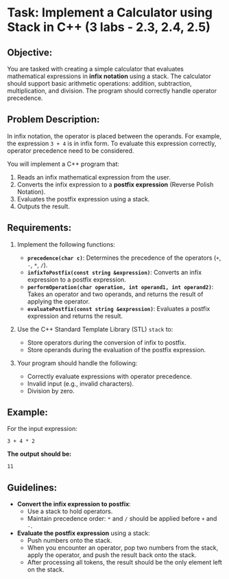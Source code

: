 # Task: Implement a Calculator using Stack in C++ (3 labs - 2.3, 2.4, 2.5)

## Objective:
You are tasked with creating a simple calculator that evaluates mathematical expressions in **infix notation** using a stack. The calculator should support basic arithmetic operations: addition, subtraction, multiplication, and division. The program should correctly handle operator precedence.

## Problem Description:
In infix notation, the operator is placed between the operands. For example, the expression `3 + 4` is in infix form. To evaluate this expression correctly, operator precedence need to be considered.

You will implement a C++ program that:
1. Reads an infix mathematical expression from the user.
2. Converts the infix expression to a **postfix expression** (Reverse Polish Notation).
3. Evaluates the postfix expression using a stack.
4. Outputs the result.

## Requirements:
1. Implement the following functions:
   - **`precedence(char c)`**: Determines the precedence of the operators (`+`, `-`, `*`, `/`).
   - **`infixToPostfix(const string &expression)`**: Converts an infix expression to a postfix expression.
   - **`performOperation(char operation, int operand1, int operand2)`**: Takes an operator and two operands, and returns the result of applying the operator.
   - **`evaluatePostfix(const string &expression)`**: Evaluates a postfix expression and returns the result.
   
2. Use the C++ Standard Template Library (STL) `stack` to:
   - Store operators during the conversion of infix to postfix.
   - Store operands during the evaluation of the postfix expression.
   
3. Your program should handle the following:
   - Correctly evaluate expressions with operator precedence.
   - Invalid input (e.g., invalid characters).
   - Division by zero.

## Example:
For the input expression:

```
3 + 4 * 2
```

**The output should be:**
```
11
```

## Guidelines:
- **Convert the infix expression to postfix**:
  - Use a stack to hold operators.
  - Maintain precedence order: `*` and `/` should be applied before `+` and `-`.
- **Evaluate the postfix expression** using a stack:
  - Push numbers onto the stack.
  - When you encounter an operator, pop two numbers from the stack, apply the operator, and push the result back onto the stack.
  - After processing all tokens, the result should be the only element left on the stack.